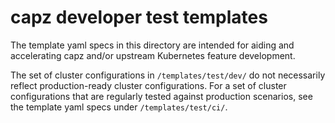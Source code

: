 # capz developer test templates

The template yaml specs in this directory are intended for aiding and accelerating capz and/or upstream Kubernetes feature development.

The set of cluster configurations in `/templates/test/dev/` do not necessarily reflect production-ready cluster configurations. For a set of cluster configurations that are regularly tested against production scenarios, see the template yaml specs under `/templates/test/ci/`.
